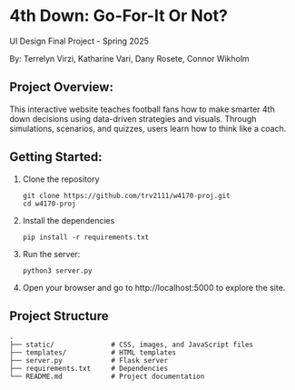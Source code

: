 # 4th Down: Go-For-It Or Not?
UI Design Final Project - Spring 2025

By: Terrelyn Virzi, Katharine Vari, Dany Rosete, Connor Wikholm

## Project Overview: 
This interactive website teaches football fans how to make smarter 4th down decisions using data-driven strategies and visuals. Through simulations, scenarios, and quizzes, users learn how to think like a coach.

## Getting Started:
1. Clone the repository

    ```
    git clone https://github.com/trv2111/w4170-proj.git
    cd w4170-proj
    ```

2. Install the dependencies

    ```
    pip install -r requirements.txt
    ```

3. Run the server:

    ```
    python3 server.py
    ```

4. Open your browser and go to http://localhost:5000 to explore the site.

## Project Structure
```
.
├── static/              # CSS, images, and JavaScript files
├── templates/           # HTML templates
├── server.py            # Flask server
├── requirements.txt     # Dependencies
└── README.md            # Project documentation
```